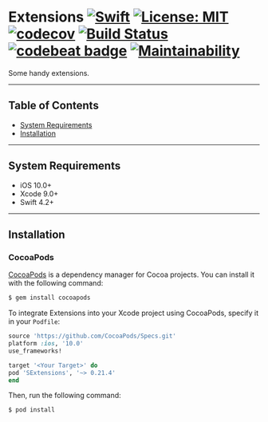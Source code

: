 # Extensions  [![Swift](https://img.shields.io/badge/swfit-4.2-green.svg)](https://swift.org/blog/swift-4-2-released/) [![License: MIT](https://img.shields.io/badge/License-MIT-green.svg)](https://opensource.org/licenses/MIT) [![codecov](https://codecov.io/gh/inSummertime/SExtensions/branch/master/graph/badge.svg)](https://codecov.io/gh/inSummertime/SExtensions) [![Build Status](https://travis-ci.org/inSummertime/SExtensions.svg?branch=master)](https://travis-ci.org/inSummertime/SExtensions) [![codebeat badge](https://codebeat.co/badges/d5bddc30-3170-44f7-a47f-1d713f774818)](https://codebeat.co/projects/github-com-insummertime-sextensions-master) [![Maintainability](https://api.codeclimate.com/v1/badges/7dfe5d9869e4ff22901b/maintainability)](https://codeclimate.com/github/inSummertime/SExtensions/maintainability)

Some handy extensions.

---

## Table of Contents
* [System Requirements](#system-requirements)
* [Installation](#installation)

---

## System Requirements

- iOS 10.0+
- Xcode 9.0+
- Swift 4.2+

---

## Installation

### CocoaPods

[CocoaPods](http://cocoapods.org) is a dependency manager for Cocoa projects. You can install it with the following command:

```bash
$ gem install cocoapods
```

To integrate Extensions into your Xcode project using CocoaPods, specify it in your `Podfile`:

```ruby
source 'https://github.com/CocoaPods/Specs.git'
platform :ios, '10.0'
use_frameworks!

target '<Your Target>' do
pod 'SExtensions', '~> 0.21.4'
end
```

Then, run the following command:

```bash
$ pod install
```
